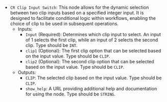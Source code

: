 - `CR Clip Input Switch`: This node allows for the dynamic selection between two clip inputs based on a specified integer input. It is designed to facilitate conditional logic within workflows, enabling the choice of clip to be used in subsequent operations.
    - Inputs:
        - `Input` (Required): Determines which clip input to select. An input of 1 selects the first clip, while an input of 2 selects the second clip. Type should be `INT`.
        - `clip1` (Optional): The first clip option that can be selected based on the input value. Type should be `CLIP`.
        - `clip2` (Optional): The second clip option that can be selected based on the input value. Type should be `CLIP`.
    - Outputs:
        - `CLIP`: The selected clip based on the input value. Type should be `CLIP`.
        - `show_help`: A URL providing additional help and documentation for using the node. Type should be `STRING`.
